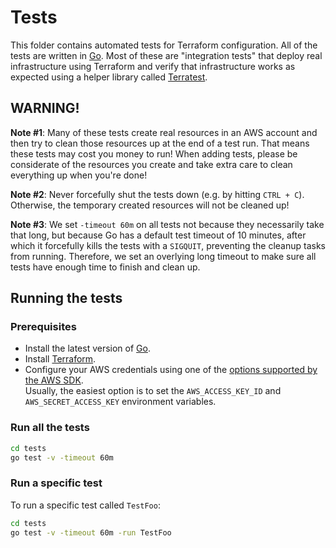 # Tests

This folder contains automated tests for Terraform configuration.
All of the tests are written in [Go](https://golang.org/). 
Most of these are "integration tests" that deploy real infrastructure using Terraform and verify that infrastructure 
works as expected using a helper library called [Terratest](https://github.com/gruntwork-io/terratest).  


## WARNING!

**Note #1**: Many of these tests create real resources in an AWS account and then try to clean those resources up at 
the end of a test run. That means these tests may cost you money to run! When adding tests, please be considerate of 
the resources you create and take extra care to clean everything up when you're done!

**Note #2**: Never forcefully shut the tests down (e.g. by hitting `CTRL + C`). Otherwise, the temporary created resources will not be cleaned up!

**Note #3**: We set `-timeout 60m` on all tests not because they necessarily take that long, but because Go has a
default test timeout of 10 minutes, after which it forcefully kills the tests with a `SIGQUIT`, preventing the cleanup
tasks from running. Therefore, we set an overlying long timeout to make sure all tests have enough time to finish and 
clean up.



## Running the tests

### Prerequisites

- Install the latest version of [Go](https://golang.org/).
- Install [Terraform](https://www.terraform.io/downloads.html).
- Configure your AWS credentials using one of the [options supported by the AWS SDK](http://docs.aws.amazon.com/sdk-for-java/v1/developer-guide/credentials.html).  
  Usually, the easiest option is to set the `AWS_ACCESS_KEY_ID` and `AWS_SECRET_ACCESS_KEY` environment variables.


### Run all the tests

```bash
cd tests
go test -v -timeout 60m
```


### Run a specific test

To run a specific test called `TestFoo`:

```bash
cd tests
go test -v -timeout 60m -run TestFoo
```